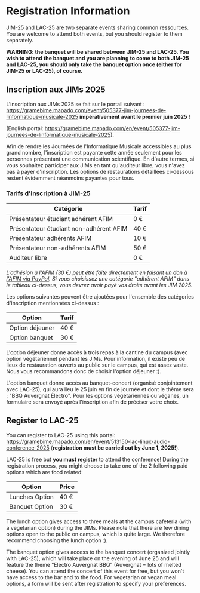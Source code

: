 # Registration Information

JIM-25 and LAC-25 are two separate events sharing common ressources. You are welcome to attend both events, but you should register to them separately.

**WARNING: the banquet will be shared between JIM-25 and LAC-25. You wish to attend the banquet and you are planning to come to both JIM-25 and LAC-25, you should only take the banquet option once (either for JIM-25 or LAC-25), of course.** 

## Inscription aux JIMs 2025

L'inscription aux JIMs 2025 se fait sur le portail suivant : <https://gramebime.mapado.com/event/505377-jim-journees-de-linformatique-musicale-2025> **impérativement avant le premier juin 2025 !** 

(English portal: <https://gramebime.mapado.com/en/event/505377-jim-journees-de-linformatique-musicale-2025>).

Afin de rendre les Journées de l'Informatique Musicale accessibles au plus grand nombre, l'inscription est payante cette année seulement pour les personnes présentant une communication scientifique. En d'autre termes, si vous souhaitez participer aux JIMs en tant qu'auditeur libre, vous n'avez pas à payer d'inscription. Les options de restaurations détaillées ci-dessous restent évidemment néanmoins payantes pour tous.

### Tarifs d'inscription à JIM-25

| Catégorie | Tarif |
| --- | --- |
| Présentateur étudiant adhérent AFIM | 0 € |
| Présentateur étudiant non-adhérent AFIM | 40 € |
| Présentateur adhérents AFIM | 10 € |
| Présentateur non-adhérents AFIM | 50 € |
| Auditeur libre | 0 € |

*L'adhésion à l'AFIM (30 €) peut être faite directement en faisant [un don à l'AFIM via PayPal](http://www.afim-asso.org/spip.php?article5). Si vous choisissez une catégorie "adhérent AFIM" dans le tableau ci-dessus, vous devrez avoir payé vos droits avant les JIM 2025.*

Les options suivantes peuvent être ajoutées pour l'ensemble des catégories d'inscription mentionnées ci-dessus :

| Option | Tarif |
| --- | --- |
| Option déjeuner | 40 € |
| Option banquet | 30 € |

L'option déjeuner donne accès à trois repas à la cantine du campus (avec option végétarienne) pendant les JIMs. Pour information, il existe peu de lieux de restauration ouverts au public sur le campus, qui est assez vaste. Nous vous recommandons donc de choisir l'option déjeuner :).

L'option banquet donne accès au banquet-concert (organisé conjointement avec LAC-25), qui aura lieu le 25 juin en fin de journée et dont le thème sera : "BBQ Auvergnat Électro". Pour les options végétariennes ou véganes, un formulaire sera envoyé après l'inscription afin de préciser votre choix.


## Register to LAC-25

You can register to LAC-25 using this portal: <https://gramebime.mapado.com/en/event/513150-lac-linux-audio-conference-2025> (**registration must be carried out by June 1, 2025!**).

LAC-25 is free but **you must register** to attend the conference! During the registration process, you might choose to take one of the 2 following paid options which are food related:

| Option | Price |
| --- | --- |
| Lunches Option | 40 € |
| Banquet Option | 30 € |

The lunch option gives access to three meals at the campus cafeteria (with a vegetarian option) during the JIMs. Please note that there are few dining options open to the public on campus, which is quite large. We therefore recommend choosing the lunch option :).

The banquet option gives access to the banquet concert (organized jointly with LAC-25), which will take place on the evening of June 25 and will feature the theme “Electro Auvergnat BBQ” (Auvergnat = lots of melted cheese). You can attend the concert of this event for free, but you won't have access to the bar and to the food. For vegetarian or vegan meal options, a form will be sent after registration to specify your preferences.
